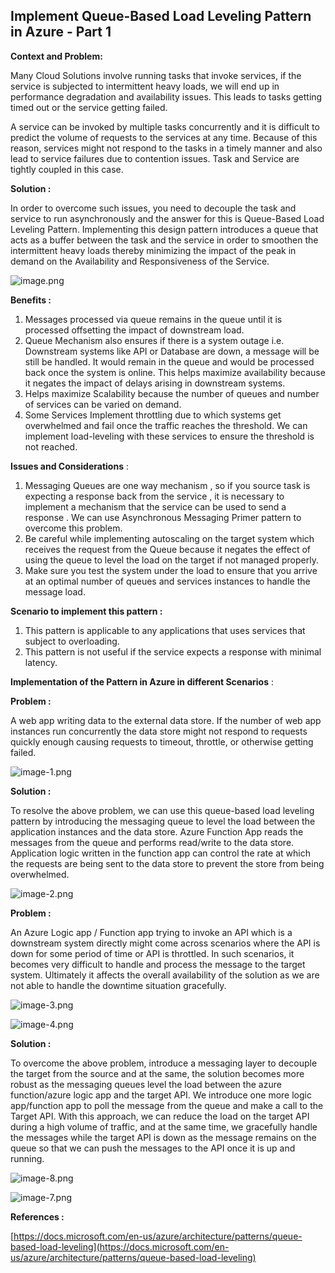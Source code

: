 ## Implement Queue-Based Load Leveling Pattern in Azure - Part 1

**Context and Problem:**

Many Cloud Solutions involve running tasks that invoke services, if the service is subjected to intermittent heavy loads, we will end up in performance degradation and availability issues. This leads to tasks getting timed out or the service getting failed.

A service can be invoked by multiple tasks concurrently and it is difficult to predict the volume of requests to the services at any time. Because of this reason, services might not respond to the tasks in a timely manner and also lead to service failures due to contention issues. Task and Service are tightly coupled in this case.

**Solution :**

In order to overcome such issues, you need to decouple the task and service to run asynchronously and the answer for this is Queue-Based Load Leveling Pattern. Implementing this design pattern introduces a queue that acts as a buffer between the task and the service in order to smoothen the intermittent heavy loads thereby minimizing the impact of the peak in demand on the Availability and Responsiveness of the Service.


![image.png](https://cdn.hashnode.com/res/hashnode/image/upload/v1627798062034/D1FBzYD-Q.png)

**Benefits :**

1.  Messages processed via queue remains in the queue until it is processed offsetting the impact of downstream load.
2.  Queue Mechanism also ensures if there is a system outage i.e. Downstream systems like API or Database are down, a message will be still be handled. It would remain in the queue and would be processed back once the system is online. This helps maximize availability because it negates the impact of delays arising in downstream systems.
3.  Helps maximize Scalability because the number of queues and number of services can be varied on demand.
4.  Some Services Implement throttling due to which systems get overwhelmed and fail once the traffic reaches the threshold. We can implement load-leveling with these services to ensure the threshold is not reached.

**Issues and Considerations** :

1.  Messaging Queues are one way mechanism , so if you source task is expecting a response back from the service , it is necessary to implement a mechanism that the service can be used to send a response . We can use Asynchronous Messaging Primer pattern to overcome this problem.
2.  Be careful while implementing autoscaling on the target system which receives the request from the Queue because it negates the effect of using the queue to level the load on the target if not managed properly.
3.  Make sure you test the system under the load to ensure that you arrive at an optimal number of queues and services instances to handle the message load.

**Scenario to implement this pattern :**

1.  This pattern is applicable to any applications that uses services that subject to overloading.
2.  This pattern is not useful if the service expects a response with minimal latency.

**Implementation of the Pattern in Azure in different Scenarios** :

**Problem :**

A web app writing data to the external data store. If the number of web app instances run concurrently the data store might not respond to requests quickly enough causing requests to timeout, throttle, or otherwise getting failed.

![image-1.png](https://cdn.hashnode.com/res/hashnode/image/upload/v1627798072636/eM3Jsbjgo.png)

**Solution :**

To resolve the above problem, we can use this queue-based load leveling pattern by introducing the messaging queue to level the load between the application instances and the data store. Azure Function App reads the messages from the queue and performs read/write to the data store. Application logic written in the function app can control the rate at which the requests are being sent to the data store to prevent the store from being overwhelmed.


![image-2.png](https://cdn.hashnode.com/res/hashnode/image/upload/v1627798082715/ssHWcAq68.png)

**Problem :**

An Azure Logic app / Function app trying to invoke an API which is a downstream system directly might come across scenarios where the API is down for some period of time or API is throttled. In such scenarios, it becomes very difficult to handle and process the message to the target system. Ultimately it affects the overall availability of the solution as we are not able to handle the downtime situation gracefully.


![image-3.png](https://cdn.hashnode.com/res/hashnode/image/upload/v1627798092468/3O9nePaY7.png)


![image-4.png](https://cdn.hashnode.com/res/hashnode/image/upload/v1627798103378/LIGs--A3o.png)

**Solution :**

To overcome the above problem, introduce a messaging layer to decouple the target from the source and at the same, the solution becomes more robust as the messaging queues level the load between the azure function/azure logic app and the target API. We introduce one more logic app/function app to poll the message from the queue and make a call to the Target API. With this approach, we can reduce the load on the target API during a high volume of traffic, and at the same time, we gracefully handle the messages while the target API is down as the message remains on the queue so that we can push the messages to the API once it is up and running.


![image-8.png](https://cdn.hashnode.com/res/hashnode/image/upload/v1627798112383/_HdzqC3qQ.png)


![image-7.png](https://cdn.hashnode.com/res/hashnode/image/upload/v1627798121653/oD4PHAp2I.png)

**References :**

[https://docs.microsoft.com/en-us/azure/architecture/patterns/queue-based-load-leveling](https://docs.microsoft.com/en-us/azure/architecture/patterns/queue-based-load-leveling)